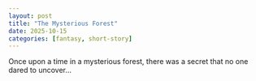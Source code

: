 ```yaml
---
layout: post
title: "The Mysterious Forest"
date: 2025-10-15
categories: [fantasy, short-story]
---
```


Once upon a time in a mysterious forest, there was a secret that no one dared to uncover...

